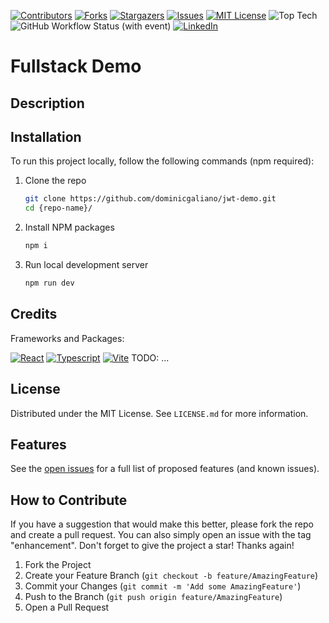 [![Contributors][contributors-shield]][contributors-url]
[![Forks][forks-shield]][forks-url]
[![Stargazers][stars-shield]][stars-url]
[![Issues][issues-shield]][issues-url]
[![MIT License][license-shield]][license-url]
![Top Tech][tech-shield]
![GitHub Workflow Status (with event)][github-status-shield]
[![LinkedIn][linkedin-shield]][linkedin-url]

# Fullstack Demo

## Description

## Installation

To run this project locally, follow the following commands (npm required):

1. Clone the repo

   ```sh
   git clone https://github.com/dominicgaliano/jwt-demo.git
   cd {repo-name}/
   ```

2. Install NPM packages

   ```sh
   npm i
   ```

3. Run local development server

   ```sh
   npm run dev
   ```

## Credits

Frameworks and Packages:

[![React][React.js]][React-url]
[![Typescript][Typescript.js]][Typescript-url]
[![Vite][Vite.js]][Vite-url]
TODO: ...

## License

Distributed under the MIT License. See `LICENSE.md` for more information.

## Features

See the [open issues](https://github.com/dominicgaliano/jwt-demo/issues) for a full list of proposed features (and known issues).

## How to Contribute

If you have a suggestion that would make this better, please fork the repo and create a pull request. You can also simply open an issue with the tag "enhancement".
Don't forget to give the project a star! Thanks again!

1. Fork the Project
2. Create your Feature Branch (`git checkout -b feature/AmazingFeature`)
3. Commit your Changes (`git commit -m 'Add some AmazingFeature'`)
4. Push to the Branch (`git push origin feature/AmazingFeature`)
5. Open a Pull Request

[contributors-shield]: https://img.shields.io/github/contributors/dominicgaliano/jwt-demo.svg?style=for-the-badge
[contributors-url]: https://github.com/dominicgaliano/jwt-demo/graphs/contributors
[forks-shield]: https://img.shields.io/github/forks/dominicgaliano/jwt-demo.svg?style=for-the-badge
[forks-url]: https://github.com/dominicgaliano/jwt-demo/network/members
[stars-shield]: https://img.shields.io/github/stars/dominicgaliano/jwt-demo.svg?style=for-the-badge
[stars-url]: https://github.com/dominicgaliano/jwt-demo/stargazers
[issues-shield]: https://img.shields.io/github/issues/dominicgaliano/jwt-demo.svg?style=for-the-badge
[issues-url]: https://github.com/dominicgaliano/jwt-demo/issues
[license-shield]: https://img.shields.io/github/license/dominicgaliano/jwt-demo.svg?style=for-the-badge
[license-url]: https://github.com/dominicgaliano/jwt-demo/blob/master/LICENSE.txt
[linkedin-shield]: https://img.shields.io/badge/-LinkedIn-black.svg?style=for-the-badge&logo=linkedin&colorB=555
[linkedin-url]: https://linkedin.com/in/dominic-galiano
[tech-shield]: https://img.shields.io/github/languages/top/dominicgaliano/jwt-demo.svg?style=for-the-badge
[github-status-shield]: https://img.shields.io/github/actions/workflow/status/dominicgaliano/jwt-demo/main.yml.svg?style=for-the-badge
[React.js]: https://img.shields.io/badge/React-20232A?style=for-the-badge&logo=react&logoColor=61DAFB
[React-url]: https://reactjs.org/
[Typescript.js]: https://shields.io/badge/TypeScript-3178C6?style=for-the-badge&logo=TypeScript&logoColor=61DAFB
[Typescript-url]: https://www.typescriptlang.org/
[Vite.js]: https://img.shields.io/badge/vite-%23646CFF.svg?style=for-the-badge&logo=vite&logoColor=white
[Vite-url]: https://vitejs.dev/
[Day.js]: https://img.shields.io/badge/Day.js-20232A?style=for-the-badge
[Dayjs-url]: https://day.js.org/
[RMM.js]: https://img.shields.io/badge/react%20micro%20modal-20232A?style=for-the-badge
[React-micromodal-url]: https://www.npmjs.com/package/react-micro-modal
[RS.js]: https://img.shields.io/badge/react%20select-20232A?style=for-the-badge
[react-select-url]: https://react-select.com/
